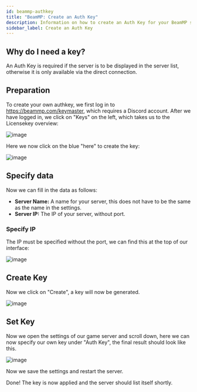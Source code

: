 ```yaml
---
id: beammp-authkey
title: "BeamMP: Create an Auth Key"
description: Information on how to create an Auth Key for your BeamMP server from ZAP-Hosting - ZAP-Hosting.com documentation
sidebar_label: Create an Auth Key
---
```


## Why do I need a key?

An Auth Key is required if the server is to be displayed in the server list, otherwise it is only available via the direct connection.


## Preparation
To create your own authkey, we first log in to https://beammp.com/keymaster, which requires a Discord account.
After we have logged in, we click on "Keys" on the left, which takes us to the Licensekey overview:

![image](https://user-images.githubusercontent.com/26007280/189705809-ebed2e1a-18dc-4adb-8658-2111934c6362.png)

Here we now click on the blue "here" to create the key:

![image](https://user-images.githubusercontent.com/26007280/189705926-cced4568-5ff9-4df3-b871-38f600c5bb35.png)


## Specify data

Now we can fill in the data as follows:

- **Server Name:** A name for your server, this does not have to be the same as the name in the settings.
- **Server IP:** The IP of your server, without port.


### Specify IP

The IP must be specified without the port, we can find this at the top of our interface:

![image](https://user-images.githubusercontent.com/26007280/189705973-968cc8b9-7875-4079-b29d-689ad4161aa6.png)

## Create Key

Now we click on "Create", a key will now be generated.

![image](https://user-images.githubusercontent.com/26007280/189705994-a224ff1d-4eed-4abf-860d-8db202aadc16.png)

## Set Key

Now we open the settings of our game server and scroll down, here we can now specify our own key under "Auth Key", the final result should look like this.

![image](https://user-images.githubusercontent.com/26007280/189706029-9282714b-7357-4c80-b3ee-c23a644ecedb.png)

Now we save the settings and restart the server.

Done! The key is now applied and the server should list itself shortly.
